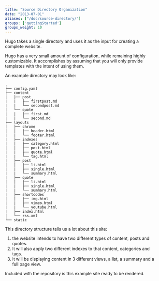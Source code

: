 ```yaml
---
title: "Source Directory Organization"
date: "2013-07-01"
aliases: ["/doc/source-directory/"]
groups: ['gettingStarted']
groups_weight: 10
---
```


Hugo takes a single directory and uses it as the input for creating a complete website.

Hugo has a very small amount of configuration, while remaining highly customizable. 
It accomplishes by assuming that you will only provide templates with the intent of
using them.

An example directory may look like:

    .
    ├── config.yaml
    ├── content
    |   ├── post
    |   |   ├── firstpost.md
    |   |   └── secondpost.md
    |   └── quote
    |   |   ├── first.md
    |   |   └── second.md
    ├── layouts
    |   ├── chrome
    |   |   ├── header.html
    |   |   └── footer.html
    |   ├── indexes
    |   |   ├── category.html
    |   |   ├── post.html
    |   |   ├── quote.html
    |   |   └── tag.html
    |   ├── post
    |   |   ├── li.html
    |   |   ├── single.html
    |   |   └── summary.html
    |   ├── quote
    |   |   ├── li.html
    |   |   ├── single.html
    |   |   └── summary.html
    |   ├── shortcodes
    |   |   ├── img.html
    |   |   ├── vimeo.html
    |   |   └── youtube.html
    |   ├── index.html
    |   └── rss.xml
    └── static

This directory structure tells us a lot about this site:

1. the website intends to have two different types of content, posts and quotes.
2. It will also apply two different indexes to that content, categories and tags.
3. It will be displaying content in 3 different views, a list, a summary and a full page view.

Included with the repository is this example site ready to be rendered.
